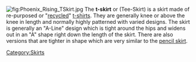 ![](Phoenix_Rising_TSkirt.jpg "fig:Phoenix_Rising_TSkirt.jpg") The
**t-skirt** or (Tee-Skirt) is a skirt made of re-purposed or
"[recycled](recycled "wikilink")" [t-shirts](t-shirts "wikilink"). They
are generally knee or above the knee in length and normally highly
patterned with varied designs. The skirt is generally an "A-Line" design
which is tight around the hips and widens out in an "A" shape right down
the length of the skirt. There are also versions that are tighter in
shape which are very similar to the [pencil
skirt](pencil_skirt "wikilink").

[Category:Skirts](Category:Skirts "wikilink")